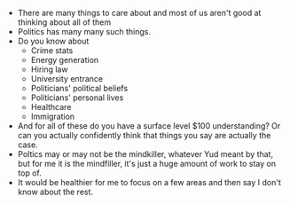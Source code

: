 - There are many things to care about and most of us aren't good at thinking about all of them
- Politics has many many such things.
- Do you know about
  - Crime stats
  - Energy generation
  - Hiring law
  - University entrance
  - Politicians' political beliefs
  - Politicians' personal lives
  - Healthcare
  - Immigration
- And for all of these do you have a surface level $100 understanding? Or can you actually confidently think that things you say are actually the case.
- Poltics may or may not be the mindkiller, whatever Yud meant by that, but for me it is the mindfiller, it's just a huge amount of work to stay on top of.
- It would be healthier for me to focus on a few areas and then say I don't know about the rest.
